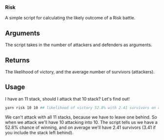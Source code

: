 ### Risk
A simple script for calculating the likely outcome of a Risk battle.

## Arguments
The script takes in the number of attackers and defenders as arguments.

## Returns
The likelihood of victory, and the average number of survivors (attackers).

## Usage
I have an 11 stack, should I attack that 10 stack? Let's find out!

```sh
yarn risk 10 10 ## likelihood of victory 52.8% with 2.41 survivors on average
```

We can't attack with all 11 stacks, because we have to leave one behind. So when we attack we'll have 10 attacking into 10. The script tells us we have a 52.8% chance of winning, and on average we'll have 2.41 survivors (3.41 if you include the stack left behind).
